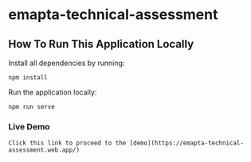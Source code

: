 # emapta-technical-assessment

## How To Run This Application Locally
Install all dependencies by running: 
```
npm install
```

Run the application locally:
```
npm run serve
```

### Live Demo 
```
Click this link to proceed to the [demo](https://emapta-technical-assessment.web.app/)
```




